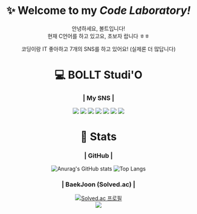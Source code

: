 <div align="center">

# ✨ Welcome to my *Code Laboratory!*  
안녕하세요, 볼트입니다!  
현재 C언어를 하고 있고요, 초보자 랍니다 ㅎㅎ

코딩이랑 IT 좋아하고 7개의 SNS를 하고 있어요!
(실제론 더 많답니다)

# 💻 BOLLT Studi'O
### | My SNS |
<p>
<a href="https://bollt.tistory.com" target="_blank"><img src="https://img.shields.io/badge/-Tistory-lightgrey?style=flat-square&logo=tistory&logocolor=white"/></a>
<a href="https://blog.naver.com/dnil4" target="_blank"><img src="https://img.shields.io/badge/-Naver%20Blog-green?style=flat-square&logo=naver&logocolor=white"/></a>
<a href="https://www.youtube.com/channel/UCA-5RGnzDV2rskwBk241u3A" target="_blank"><img src="https://img.shields.io/badge/-YouTube-red?style=flat-square&logo=youtube&logocolor=red"/></a>
<a href="https://www.twitch.tv/bollt40" target="_blank"><img src="https://img.shields.io/badge/-Twitch-blueviolet?style=flat-square&logo=twitch&logocolor=white"/></a>
<a href="https://twitter.com/BOLLT44" target="_blank"><img src="https://img.shields.io/badge/-Twitter-blue?style=flat-square&logo=twitter&logocolor=white"/></a>
<a href="https://post.naver.com/dnil4" target="_blank"><img src="https://img.shields.io/badge/-Naver%20Post-brightgreen?style=flat-square&logo=naver&logocolor=white"/></a>
<a href="https://discord.gg/35hGybhC2Y" target="_blank"><img src="https://img.shields.io/badge/-Discord-grey?style=flat-square&logo=discord&logocolor=white"/></a>
</p>

 # 📑 Stats
### | GitHub |

![Anurag's GitHub stats](https://github-readme-stats.vercel.app/api?username=BOLLT44&show_icons=true&theme=radical)
![Top Langs](https://github-readme-stats.vercel.app/api/top-langs/?username=BOLLT44&layout=compact&theme=tokyonight)

### | BaekJoon (Solved.ac) |
[![Solved.ac 프로필](http://mazassumnida.wtf/api/v2/generate_badge?boj=bollt44)](https://solved.ac/{bollt44})  
<img src="http://mazandi.herokuapp.com/api?handle=bollt44&theme=dark"/>
 
</div>
